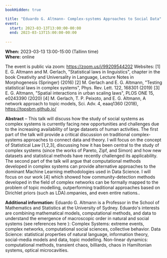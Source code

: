 ```yaml
---
bookHidden: true

title: "Eduardo G. Altmann- Complex-systems Approaches to Social Data"
event:
  start: 2023-03-13T13:00:00-00:00
  end: 2023-03-13T15:00:00-00:00
  
---
```


**When:** 2023-03-13 13:00-15:00 (Tallinn time)   
**Where:** online 

The event is public via zoom: https://zoom.us/j/99209544202
Websites: [1] E. G. Altmann and M. Gerlach, "Statistical laws in linguistics", chapter in the book Creativity and Universality in Language, Lecture Notes in Morphogenesis (Springer) (2016)
[2]  M. Gerlach and E. G. Altmann, "Testing statistical laws in complex systems", Phys. Rev. Lett. 122, 168301 (2019)
[3] E. G. Altmann, "Spatial interactions in urban scaling laws",  PLOS ONE 15, e0243390 (2020)
[4] M. Gerlach, T. P. Peixoto, and E. G. Altmann, A network approach to topic models, Sci. Adv. 4, eaaq1360 (2018), https://topsbm.github.io/


<!--more-->
**Abstract** – This talk will discuss how the study of social systems as complex systems is currently facing new opportunities and challenges due to the increasing availability of large datasets of human activities. The first part of the talk will provide a critical discussion on traditional complex-systems approaches to connect data and theory. I will focus on the concept of Statistical Law [1,2,3], discussing how it has been central to the study of complex systems (since the works of Pareto, Zipf, and Simon) and how new datasets and statistical methods have recently challenged its applicability. The second part of the talk will argue that computational methods developed in complex systems can provide alternative approaches to the dominant Machine Learning methodologies used in Data Science. I will focus on our work [4] which showed how community-detection methods developed in the field of complex networks can be formally mapped to the problem of topic modelling, outperforming traditional approaches based on Dirichlet priors (such as LDA).ompanies, and even entire nations..

**Additional information:** 
Eduardo G. Altmann is a Professor in the School of Mathematics and Statistics at the University of Sydney. Eduardo's interests are combining mathematical models, computational methods, and data to understand the emergence of macroscopic order in natural and social systems (see references here ):
Complex Systems: extreme events, complex networks, computational social sciences, collective behavior.
Data Science: statistical properties of natural language, information theory, social-media models and data, topic modelling.
Non-linear dynamics: computational methods, transient chaos, billiards, chaos in Hamiltonian systems, optical microcavities.
